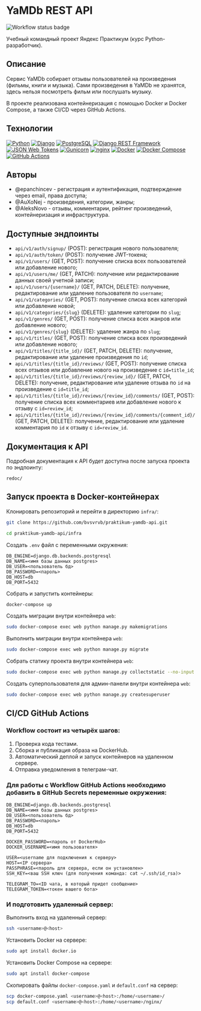 # YaMDb REST API
![Workflow status badge](https://github.com/AleksNovo/yamdb_final/actions/workflows/yamdb_workflow.yml/badge.svg)

Учебный командный проект Яндекс Практикум (курс Python-разработчик).

## Описание
Сервис YaMDb собирает отзывы пользователей на произведения (фильмы, книги и музыка). Сами произведения в YaMDb не хранятся, здесь нельзя посмотреть фильм или послушать музыку.

В проекте реализована контейнеризация с помощью Docker и Docker Compose, а также CI/CD через GitHub Actions.

## Технологии
[![Python](https://img.shields.io/badge/Python-3.7-3776AB?logo=python)](https://www.python.org/)
[![Django](https://img.shields.io/badge/Django-2.2-092E20?&logo=django)](https://www.djangoproject.com/)
[![PostgreSQL](https://img.shields.io/badge/PostgreSQL-grey?logo=postgresql)](https://www.postgresql.org/)
[![Django REST Framework](https://img.shields.io/badge/Django_REST_Framework-grey?logo=django)](https://www.django-rest-framework.org/)
[![JSON Web Tokens](https://img.shields.io/badge/JSON_Web_Tokens-grey?logo=jsonwebtokens)](https://jwt.io/)
[![Gunicorn](https://img.shields.io/badge/Gunicorn-grey?logo=gunicorn)](https://gunicorn.org/)
[![nginx](https://img.shields.io/badge/nginx-grey?logo=nginx)](https://nginx.org/)
[![Docker](https://img.shields.io/badge/Docker-grey?logo=docker)](https://www.docker.com/)
[![Docker Compose](https://img.shields.io/badge/Docker_Compose-grey?logo=docker)](https://docs.docker.com/compose/)
[![GitHub Actions](https://img.shields.io/badge/GitHub_Actions-grey?logo=githubactions)](https://github.com/features/actions)

## Авторы
- @epanchincev - регистрация и аутентификация, подтверждение через email, права доступа;
- @AuXoNej - произведения, категории, жанры;
- @AleksNovo - отзывы, комментарии, рейтинг произведений, контейнеризация и инфраструктура.

## Доступные эндпоинты
- `api/v1/auth/signup/` (POST): регистрация нового пользователя;
- `api/v1/auth/token/` (POST): получение JWT-токена;
- `api/v1/users/` (GET, POST): получение списка всех пользователей или добавление нового;
- `api/v1/users/me/` (GET, PATCH): получение или редактирование данных своей учетной записи;
- `api/v1/users/{username}/` (GET, PATCH, DELETE): получение, редактирование или удаление пользователя по `username`;
- `api/v1/categories/` (GET, POST): получение списка всех категорий или добавление новой;
- `api/v1/categories/{slug}` (DELETE): удаление категории по `slug`;
- `api/v1/genres/` (GET, POST): получение списка всех жанров или добавление нового;
- `api/v1/genres/{slug}` (DELETE): удаление жанра по `slug`;
- `api/v1/titles/` (GET, POST): получение списка всех произведений или добавление нового;
- `api/v1/titles/{title_id}/` (GET, PATCH, DELETE): получение, редактирование или удаление произведения по `id`;
- `api/v1/titles/{title_id}/reviews/` (GET, POST): получение списка всех отзывов или добавление нового на произведение с  `id=title_id`;
- `api/v1/titles/{title_id}/reviews/{review_id}/` (GET, PATCH, DELETE): получение, редактирование или удаление отзыва по `id` на произведение с `id=title_id`;
- `api/v1/titles/{title_id}/reviews/{review_id}/comments/` (GET, POST): получение списка всех комментариев или добавление нового к отзыву с `id=review_id`;
- `api/v1/titles/{title_id}/reviews/{review_id}/comments/{comment_id}/` (GET, PATCH, DELETE): получение, редактирование или удаление комментария по `id` к отзыву с `id=review_id`.

## Документация к API
Подробная документация к API будет доступна после запуска проекта по эндпоинту:
```
redoc/
```

## Запуск проекта в Docker-контейнерах
Клонировать репозиторий и перейти в директорию `infra/`:
```bash
git clone https://github.com/bvsvrvb/praktikum-yamdb-api.git
```
```bash
cd praktikum-yamdb-api/infra
```

Создать `.env` файл с переменными окружения:
```
DB_ENGINE=django.db.backends.postgresql
DB_NAME=<имя базы данных postgres>
DB_USER=<пользователь бд>
DB_PASSWORD=<пароль>
DB_HOST=db
DB_PORT=5432
```

Собрать и запустить контейнеры:
```bash
docker-compose up
```

Создать миграции внутри контейнера `web`:
 ```bash
 sudo docker-compose exec web python manage.py makemigrations
 ```

Выполнить миграции внутри контейнера `web`:
 ```bash
 sudo docker-compose exec web python manage.py migrate
 ```

Собрать статику проекта внутри контейнера `web`:
 ```bash
 sudo docker-compose exec web python manage.py collectstatic --no-input
 ```  

Создать суперпользователя для админ-панели внутри контейнера `web`:
 ```bash
 sudo docker-compose exec web python manage.py createsuperuser
 ```

## CI/CD GitHub Actions

### Workflow состоит из четырёх шагов:

   1. Проверка кода тестами.
   2. Сборка и публикация образа на DockerHub.
   3. Автоматический деплой и запуск контейнеров на удаленном сервере.
   4. Отправка уведомления в телеграм-чат.

### Для работы с Workflow GitHub Actions необходимо добавить в GitHub Secrets переменные окружения:
```
DB_ENGINE=django.db.backends.postgresql
DB_NAME=<имя базы данных postgres>
DB_USER=<пользователь бд>
DB_PASSWORD=<пароль>
DB_HOST=db
DB_PORT=5432

DOCKER_PASSWORD=<пароль от DockerHub>
DOCKER_USERNAME=<имя пользователя>

USER=<username для подключения к серверу>
HOST=<IP сервера>
PASSPHRASE=<пароль для сервера, если он установлен>
SSH_KEY=<ваш SSH ключ (для получения команда: cat ~/.ssh/id_rsa)>

TELEGRAM_TO=<ID чата, в который придет сообщение>
TELEGRAM_TOKEN=<токен вашего бота>
```

### И подготовить удаленный сервер:
Выполнить вход на удаленный сервер:
```bash
ssh <username>@<host>
```

Установить Docker на сервере:
```bash
sudo apt install docker.io 
```

Установить Docker Compose на сервере:
```bash
sudo apt install docker-compose
```

Скопировать файлы `docker-compose.yaml` и `default.conf` на сервер:
```bash
scp docker-compose.yaml <username>@<host>:/home/<username>/
scp default.conf <username>@<host>:/home/<username>/nginx/
```
